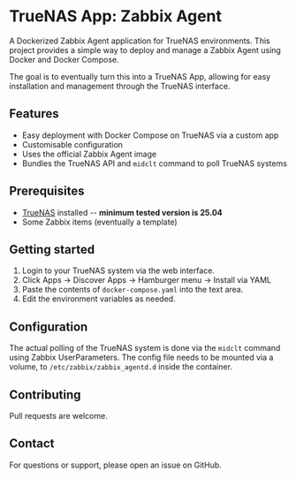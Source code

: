 # TrueNAS App: Zabbix Agent

A Dockerized Zabbix Agent application for TrueNAS environments. This project provides a simple way to deploy and manage
a Zabbix Agent using Docker and Docker Compose.

The goal is to eventually turn this into a TrueNAS App, allowing for easy installation and management through the
TrueNAS interface.

## Features

- Easy deployment with Docker Compose on TrueNAS via a custom app
- Customisable configuration
- Uses the official Zabbix Agent image
- Bundles the TrueNAS API and `midclt` command to poll TrueNAS systems

## Prerequisites

- [TrueNAS](https://www.truenas.com/) installed -- **minimum tested version is 25.04**
- Some Zabbix items (eventually a template)

## Getting started

1. Login to your TrueNAS system via the web interface.
2. Click Apps -> Discover Apps -> Hamburger menu -> Install via YAML
3. Paste the contents of `docker-compose.yaml` into the text area.
4. Edit the environment variables as needed.

## Configuration

The actual polling of the TrueNAS system is done via the `midclt` command using Zabbix UserParameters.
The config file needs to be mounted via a volume, to `/etc/zabbix/zabbix_agentd.d` inside the container.

## Contributing

Pull requests are welcome.

## Contact

For questions or support, please open an issue on GitHub.

